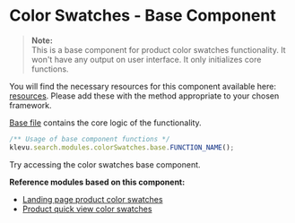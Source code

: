 # Color Swatches - Base Component

>**Note:**  
>This is a base component for product color swatches functionality.
>It won't have any output on user interface. It only initializes core functions.  

You will find the necessary resources for this component available here:
[resources](/components/color-swatches/resources). Please add these with the
method appropriate to your chosen framework. 

[Base file](/components/color-swatches/resources/assets/js/klevu-color-swatches.js) contains the core logic of the functionality.


```javascript
/** Usage of base component functions */
klevu.search.modules.colorSwatches.base.FUNCTION_NAME();
```

Try accessing the color swatches base component.

**Reference modules based on this component:**
- [Landing page product color swatches](/modules/color-swatches/landing)
- [Product quick view color swatches](/modules/color-swatches/quick-view)
